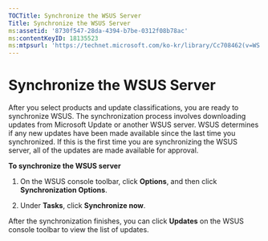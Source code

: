 ```yaml
---
TOCTitle: Synchronize the WSUS Server
Title: Synchronize the WSUS Server
ms:assetid: '8730f547-28da-4394-b7be-0312f08b78ac'
ms:contentKeyID: 18135523
ms:mtpsurl: 'https://technet.microsoft.com/ko-kr/library/Cc708462(v=WS.10)'
---
```


Synchronize the WSUS Server
===========================

After you select products and update classifications, you are ready to synchronize WSUS. The synchronization process involves downloading updates from Microsoft Update or another WSUS server. WSUS determines if any new updates have been made available since the last time you synchronized. If this is the first time you are synchronizing the WSUS server, all of the updates are made available for approval.

**To synchronize the WSUS server**
1.  On the WSUS console toolbar, click **Options**, and then click **Synchronization Options**.

2.  Under **Tasks**, click **Synchronize now**.

After the synchronization finishes, you can click **Updates** on the WSUS console toolbar to view the list of updates.
